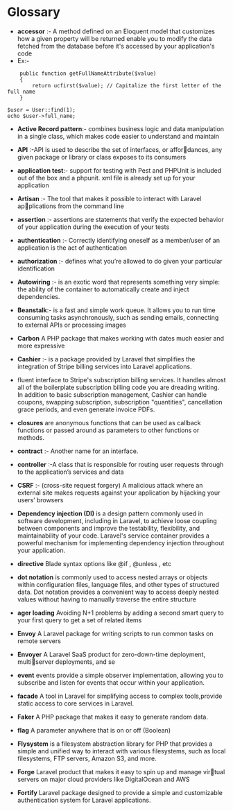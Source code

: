  # Glossary

 * **accessor** :- A method defined on an Eloquent model that customizes how a given property will be returned
enable you to modify the data fetched from the database before it's accessed by your application's code
* Ex:-
```
    public function getFullNameAttribute($value)
    {
        return ucfirst($value); // Capitalize the first letter of the full name
    }
```

```
$user = User::find(1);
echo $user->full_name;
```

* **Active Record pattern**:- combines business logic and data manipulation in a single class, which makes code easier to understand and maintain

* **API** :-API is used to describe the set of interfaces, or affordances, any given package or library or class exposes to its consumers
* **application test**:- support for testing with Pest and PHPUnit is included out of the box and a phpunit. xml file is already set up for your application

* **Artisan** :- The tool that makes it possible to interact with Laravel applications from the command line
* **assertion** :- assertions are statements that verify the expected behavior of your application during the execution of your tests
* **authentication** :- Correctly identifying oneself as a member/user of an application is the act of authentication

* **authorization** :- defines what you’re allowed to do given your particular identification
* **Autowiring** :- is an exotic word that represents something very simple: the ability of the container to automatically create and inject dependencies. 

* **Beanstalk**:- is a fast and simple work queue. It allows you to run time consuming tasks asynchronously, such as sending emails, connecting to external APIs or processing images
* **Carbon** A PHP package that makes working with dates much easier and
more expressive

* **Cashier** :-  is a package provided by Laravel that simplifies the integration of Stripe billing services into Laravel applications.
* fluent interface to Stripe's subscription billing services. It handles almost all of the boilerplate subscription billing code you are dreading writing. In addition to basic subscription management, Cashier can handle coupons, swapping subscription, subscription "quantities", cancellation grace periods, and even generate invoice PDFs.

* **closures** are anonymous functions that can be used as callback functions or passed around as parameters to other functions or methods. 

* **contract** :- Another name for an interface.

* **controller** :-A class that is responsible for routing user requests through to the application’s services and data

* **CSRF** :- (cross-site request forgery) A malicious attack where an external site makes requests against your application by hijacking your users’ browsers 

* **Dependency injection (DI)** is a design pattern commonly used in software development, including in Laravel, to achieve loose coupling between components and improve the testability, flexibility, and maintainability of your code. Laravel's service container provides a powerful mechanism for implementing dependency injection throughout your application.


* **directive** Blade syntax options like @if , @unless , etc

* **dot notation** is commonly used to access nested arrays or objects within configuration files, language files, and other types of structured data. Dot notation provides a convenient way to access deeply nested values without having to manually traverse the entire structure

* **ager loading** Avoiding N+1 problems by adding a second smart query to your first query to get a set of related items

* **Envoy** A Laravel package for writing scripts to run common tasks on remote servers

* **Envoyer** A Laravel SaaS product for zero-down-time deployment, multiserver deployments, and se

* **event** events provide a simple observer implementation, allowing you to subscribe and listen for events that occur within your application.

* **facade** A tool in Laravel for simplifying access to complex tools,provide static access to core services in Laravel.
* **Faker** A PHP package that makes it easy to generate random data.
* **flag** A parameter anywhere that is on or off (Boolean)

 
* **Flysystem** is a filesystem abstraction library for PHP that provides a simple and unified way to interact with various filesystems, such as local filesystems, FTP servers, Amazon S3, and more.

* **Forge** Laravel product that makes it easy to spin up and manage virtual servers on major cloud providers like DigitalOcean and
AWS

* **Fortify** Laravel package designed to provide a simple and customizable authentication system for Laravel applications.




